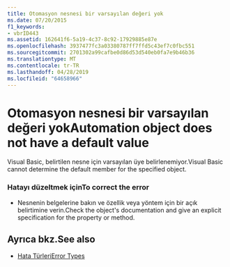 ```yaml
---
title: Otomasyon nesnesi bir varsayılan değeri yok
ms.date: 07/20/2015
f1_keywords:
- vbrID443
ms.assetid: 162641f6-5a19-4c37-8c92-17929885e87e
ms.openlocfilehash: 3937477fc3a03380787ff7ffd5c43ef7c0fbc551
ms.sourcegitcommit: 2701302a99cafbe0d86d53d540eb0fa7e9b46b36
ms.translationtype: MT
ms.contentlocale: tr-TR
ms.lasthandoff: 04/28/2019
ms.locfileid: "64658966"
---
```

# <a name="automation-object-does-not-have-a-default-value"></a><span data-ttu-id="d3a5e-102">Otomasyon nesnesi bir varsayılan değeri yok</span><span class="sxs-lookup"><span data-stu-id="d3a5e-102">Automation object does not have a default value</span></span>
<span data-ttu-id="d3a5e-103">Visual Basic, belirtilen nesne için varsayılan üye belirlenemiyor.</span><span class="sxs-lookup"><span data-stu-id="d3a5e-103">Visual Basic cannot determine the default member for the specified object.</span></span>  
  
### <a name="to-correct-the-error"></a><span data-ttu-id="d3a5e-104">Hatayı düzeltmek için</span><span class="sxs-lookup"><span data-stu-id="d3a5e-104">To correct the error</span></span>  
  
- <span data-ttu-id="d3a5e-105">Nesnenin belgelerine bakın ve özellik veya yöntem için bir açık belirtimine verin.</span><span class="sxs-lookup"><span data-stu-id="d3a5e-105">Check the object's documentation and give an explicit specification for the property or method.</span></span>  
  
## <a name="see-also"></a><span data-ttu-id="d3a5e-106">Ayrıca bkz.</span><span class="sxs-lookup"><span data-stu-id="d3a5e-106">See also</span></span>

- [<span data-ttu-id="d3a5e-107">Hata Türleri</span><span class="sxs-lookup"><span data-stu-id="d3a5e-107">Error Types</span></span>](../../visual-basic/programming-guide/language-features/error-types.md)
